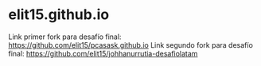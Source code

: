 # elit15.github.io

Link primer fork para desafío final: https://github.com/elit15/pcasask.github.io
Link segundo fork para desafío final: https://github.com/elit15/johhanurrutia-desafiolatam
